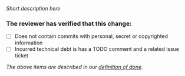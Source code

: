 *Short description here*

### The reviewer has verified that this change:

- [ ] Does not contain commits with personal, secret or copyrighted information
- [ ] Incurred technical debt is has a TODO comment and a related issue ticket

*The above items are described in our [definition of done](./documentation/wow/definition-of-done.md).*
